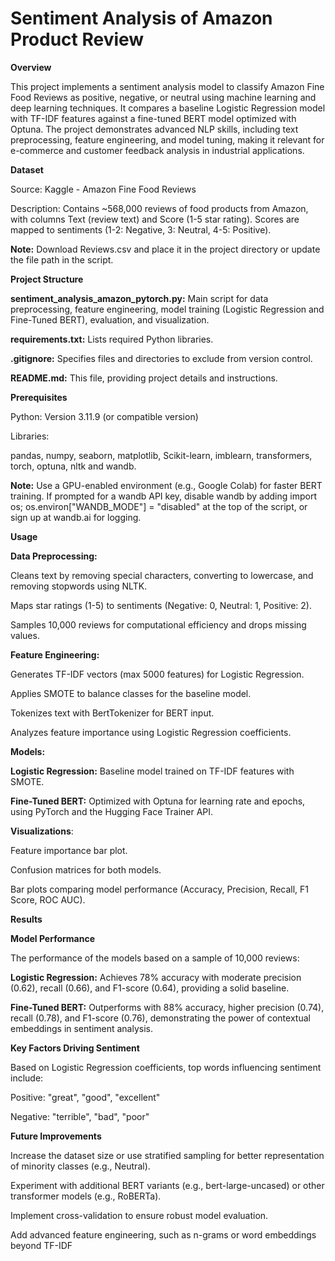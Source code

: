 # **Sentiment Analysis of Amazon Product Review**
**Overview**

This project implements a sentiment analysis model to classify Amazon Fine Food Reviews as positive, negative, or neutral using machine learning and deep learning techniques. It compares a baseline Logistic Regression model with TF-IDF features against a fine-tuned BERT model optimized with Optuna. The project demonstrates advanced NLP skills, including text preprocessing, feature engineering, and model tuning, making it relevant for e-commerce and customer feedback analysis in industrial applications.

**Dataset**

Source: Kaggle - Amazon Fine Food Reviews

Description: Contains ~568,000 reviews of food products from Amazon, with columns Text (review text) and Score (1-5 star rating). Scores are mapped to sentiments (1-2: Negative, 3: Neutral, 4-5: Positive).

**Note:** Download Reviews.csv and place it in the project directory or update the file path in the script.

**Project Structure**

**sentiment_analysis_amazon_pytorch.py:** Main script for data preprocessing, feature engineering, model training (Logistic Regression and Fine-Tuned BERT), evaluation, and visualization.



**requirements.txt:** Lists required Python libraries.



**.gitignore:** Specifies files and directories to exclude from version control.



**README.md:** This file, providing project details and instructions.

**Prerequisites**

Python: Version 3.11.9 (or compatible version)

Libraries:

pandas, numpy, seaborn, matplotlib, Scikit-learn, imblearn, transformers, torch, optuna, nltk and wandb.

**Note:** Use a GPU-enabled environment (e.g., Google Colab) for faster BERT training. If prompted for a wandb API key, disable wandb by adding import os; os.environ["WANDB_MODE"] = "disabled" at the top of the script, or sign up at wandb.ai for logging.

**Usage**

**Data Preprocessing:**

Cleans text by removing special characters, converting to lowercase, and removing stopwords using NLTK.

Maps star ratings (1-5) to sentiments (Negative: 0, Neutral: 1, Positive: 2).

Samples 10,000 reviews for computational efficiency and drops missing values.

**Feature Engineering:**

Generates TF-IDF vectors (max 5000 features) for Logistic Regression.

Applies SMOTE to balance classes for the baseline model.

Tokenizes text with BertTokenizer for BERT input.

Analyzes feature importance using Logistic Regression coefficients.

**Models:**

**Logistic Regression:** Baseline model trained on TF-IDF features with SMOTE.

**Fine-Tuned BERT:** Optimized with Optuna for learning rate and epochs, using PyTorch and the Hugging Face Trainer API.

**Visualizations**:

Feature importance bar plot.

Confusion matrices for both models.

Bar plots comparing model performance (Accuracy, Precision, Recall, F1 Score, ROC AUC).

**Results**

**Model Performance**

The performance of the models based on a sample of 10,000 reviews:

**Logistic Regression:** Achieves 78% accuracy with moderate precision (0.62), recall (0.66), and F1-score (0.64), providing a solid baseline.



**Fine-Tuned BERT:** Outperforms with 88% accuracy, higher precision (0.74), recall (0.78), and F1-score (0.76), demonstrating the power of contextual embeddings in sentiment analysis.

**Key Factors Driving Sentiment**

Based on Logistic Regression coefficients, top words influencing sentiment include:

Positive: "great", "good", "excellent"

Negative: "terrible", "bad", "poor"

**Future Improvements**

Increase the dataset size or use stratified sampling for better representation of minority classes (e.g., Neutral).

Experiment with additional BERT variants (e.g., bert-large-uncased) or other transformer models (e.g., RoBERTa).

Implement cross-validation to ensure robust model evaluation.

Add advanced feature engineering, such as n-grams or word embeddings beyond TF-IDF




